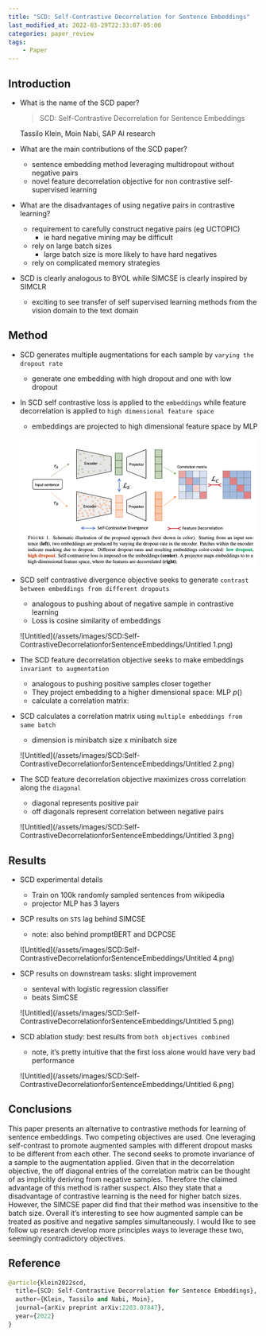 ```yaml
---
title: "SCD: Self-Contrastive Decorrelation for Sentence Embeddings"
last_modified_at: 2022-03-29T22:33:07-05:00
categories: paper_review
tags:
    - Paper
---
```

## Introduction

- What is the name of the SCD paper?
    
    > SCD: Self-Contrastive Decorrelation for Sentence Embeddings
    > 
    
    Tassilo Klein, Moin Nabi, SAP AI research
    
- What are the main contributions of the SCD paper?
    - sentence embedding method leveraging multidropout without negative pairs
    - novel feature decorrelation objective for non contrastive self-supervised learning
    
- What are the disadvantages of using negative pairs in contrastive learning?
    - requirement to carefully construct negative pairs (eg UCTOPIC)
        - ie hard negative mining may be difficult
    - rely on large batch sizes
        - large batch size is more likely to have hard negatives
    - rely on complicated memory strategies
- SCD is clearly analogous to BYOL while SIMCSE is clearly inspired by SIMCLR
    - exciting to see transfer of self supervised learning methods from the vision domain to the text domain

## Method

- SCD generates multiple augmentations for each sample by `varying the dropout rate`
    - generate one embedding with high dropout and one with low dropout
    
- In SCD self contrastive loss is applied to the `embeddings` while feature decorrelation is applied to `high dimensional feature space`
    - embeddings are projected to high dimensional feature space by MLP
    
    ![Untitled](/assets/images/SCD:Self-ContrastiveDecorrelationforSentenceEmbeddings/Untitled.png)
    
- SCD self contrastive divergence objective seeks to generate `contrast between embeddings from different dropouts`
    - analogous to pushing about of negative sample in contrastive learning
    - Loss is cosine similarity of embeddings
    
    ![Untitled](/assets/images/SCD:Self-ContrastiveDecorrelationforSentenceEmbeddings/Untitled 1.png)
    
- The SCD feature decorrelation objective seeks to make embeddings `invariant to augmentation`
    - analogous to pushing positive samples closer together
    - They project embedding to a higher dimensional space: MLP $p()$
    - calculate a correlation matrix:
- SCD calculates a correlation matrix using `multiple embeddings from same batch`
    - dimension is minibatch size x minibatch size
    
    ![Untitled](/assets/images/SCD:Self-ContrastiveDecorrelationforSentenceEmbeddings/Untitled 2.png)
    
- The SCD feature decorrelation objective maximizes cross correlation along the `diagonal`
    - diagonal represents positive pair
    - off diagonals represent correlation between negative pairs
    
    ![Untitled](/assets/images/SCD:Self-ContrastiveDecorrelationforSentenceEmbeddings/Untitled 3.png)
    

## Results

- SCD experimental details
    - Train on 100k randomly sampled sentences from wikipedia
    - projector MLP has 3 layers
    
- SCP results on `STS` lag behind SIMCSE
    - note: also behind promptBERT and DCPCSE
    
    ![Untitled](/assets/images/SCD:Self-ContrastiveDecorrelationforSentenceEmbeddings/Untitled 4.png)
    
- SCP results on downstream tasks: slight improvement
    - senteval with logistic regression classifier
    - beats SimCSE
    
    ![Untitled](/assets/images/SCD:Self-ContrastiveDecorrelationforSentenceEmbeddings/Untitled 5.png)
    
- SCD ablation study: best results from `both objectives combined`
    - note, it’s pretty intuitive that the first loss alone would have very bad performance
    
    ![Untitled](/assets/images/SCD:Self-ContrastiveDecorrelationforSentenceEmbeddings/Untitled 6.png)
    

## Conclusions

This paper presents an alternative to contrastive methods for learning of sentence embeddings. Two competing objectives are used. One leveraging self-contrast to promote augmented samples with different dropout masks to be different from each other. The second seeks to promote invariance of a sample to the augmentation applied. Given that in the decorrelation objective, the off diagonal entries of the correlation matrix can be thought of as implicitly deriving from negative samples. Therefore the claimed advantage of this method is rather suspect. Also they state that a disadvantage of contrastive learning is the need for higher batch sizes. However, the SIMCSE paper did find that their method was insensitive to the batch size. Overall it’s interesting to see how augmented sample can be treated as positive and negative samples simultaneously. I would like to see follow up research develop more principles ways to leverage these two, seemingly contradictory objectives.

## Reference

```python
@article{klein2022scd,
  title={SCD: Self-Contrastive Decorrelation for Sentence Embeddings},
  author={Klein, Tassilo and Nabi, Moin},
  journal={arXiv preprint arXiv:2203.07847},
  year={2022}
}
```